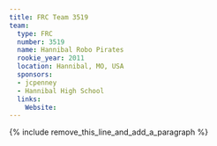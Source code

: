 ```yaml
---
title: FRC Team 3519
team:
  type: FRC
  number: 3519
  name: Hannibal Robo Pirates
  rookie_year: 2011
  location: Hannibal, MO, USA
  sponsors:
  - jcpenney
  - Hannibal High School
  links:
    Website:
---
```


{% include remove_this_line_and_add_a_paragraph %}